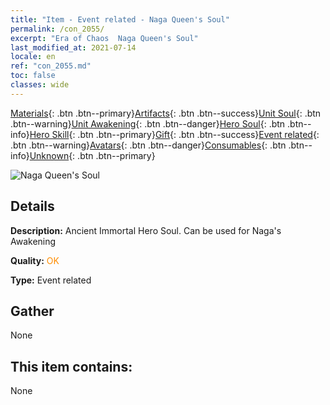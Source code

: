 ```yaml
---
title: "Item - Event related - Naga Queen's Soul"
permalink: /con_2055/
excerpt: "Era of Chaos  Naga Queen's Soul"
last_modified_at: 2021-07-14
locale: en
ref: "con_2055.md"
toc: false
classes: wide
---
```

 [Materials](/Items/){: .btn .btn--primary}[Artifacts](/Items/Artifacts/){: .btn .btn--success}[Unit Soul](/Items/UnitSoul/){: .btn .btn--warning}[Unit Awakening](/Items/UnitAwakening/){: .btn .btn--danger}[Hero Soul](/Items/HeroSoul/){: .btn .btn--info}[Hero Skill](/Items/HeroSkill/){: .btn .btn--primary}[Gift](/Items/Gift/){: .btn .btn--success}[Event related](/Items/Events/){: .btn .btn--warning}[Avatars](/Items/Avatars/){: .btn .btn--danger}[Consumables](/Items/Consumables/){: .btn .btn--info}[Unknown](/Items/Unknown/){: .btn .btn--primary}

 ![Naga Queen's Soul](/images/t/juexing_606.png)

## Details
 **Description:** Ancient Immortal Hero Soul. Can be used for Naga's Awakening

 **Quality:** <span style="color: #FF8C00">OK</span>

 **Type:** Event related

## Gather

  None

## This item contains:

  None

